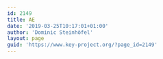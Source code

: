 ```yaml
---
id: 2149
title: AE
date: '2019-03-25T10:17:01+01:00'
author: 'Dominic Steinhöfel'
layout: page
guid: 'https://www.key-project.org/?page_id=2149'
---
```


